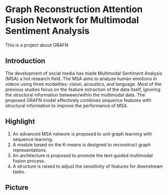 # Graph Reconstruction Attention Fusion Network for Multimodal Sentiment Analysis
This is a project about GRAFN
## Introduction
The development of social media has made Multimodal Sentiment Analysis (MSA) a hot research field. The MSA aims to analyze human emotions in videos using three modalities: vision, acoustics, and language. Most of the previous studies focus on the feature extraction of the data itself, ignoring the structural information between/within the multimodal data. The proposed GRAFN model effectively combines sequence features with structural information to improve the performance of MSA.
## Highlight
1.	An advanced MSA network is proposed to unit graph learning with sequence learning.
2.	A module based on the K-means is designed to reconstruct graph representations.
3.	An architecture is proposed to promote the text-guided multimodal fusion process.
4.	A structure is raised to adjust the sensitivity of features for downstream tasks.
## Picture

